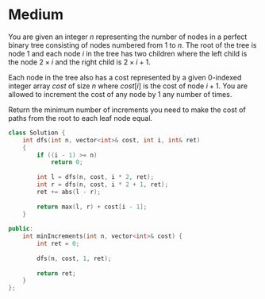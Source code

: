 # Medium

You are given an integer $n$ representing the number of nodes in a perfect binary tree consisting of nodes numbered from $1$ to $n$. The root of the tree is node $1$ and each node $i$ in the tree has two children where the left child is the node $2 \times i$ and the right child is $2 \times i + 1$.

Each node in the tree also has a cost represented by a given 0-indexed integer array $cost$ of size $n$ where $cost[i]$ is the cost of node $i + 1$. You are allowed to increment the cost of any node by $1$ any number of times.

Return the minimum number of increments you need to make the cost of paths from the root to each leaf node equal.

```cpp
class Solution {
    int dfs(int n, vector<int>& cost, int i, int& ret)
    {
        if ((i - 1) >= n)
            return 0;
        
        int l = dfs(n, cost, i * 2, ret);
        int r = dfs(n, cost, i * 2 + 1, ret);
        ret += abs(l - r);
        
        return max(l, r) + cost[i - 1];
    }
    
public:
    int minIncrements(int n, vector<int>& cost) {
        int ret = 0;
        
        dfs(n, cost, 1, ret);
        
        return ret;
    }
};
```
